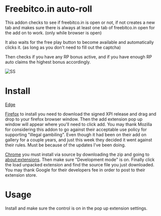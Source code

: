 # Freebitco.in auto-roll
This addon checks to see if freebitco.in is open or not, if not creates a new tab and makes sure there is always at least one tab of freebitco.in open for the add on to work.
(only while browser is open)

It also waits for the free play button to become available and automatically clicks it. (as long as you don't need to fill out the captcha)

Then checks if you have any RP bonus active, and if you have enough RP auto claims the highest bonus accordingly.

![SS](https://user-images.githubusercontent.com/23060794/119176949-88192080-ba20-11eb-8051-00f1f776cbc5.png)

# Install

[Edge](https://microsoftedge.microsoft.com/addons/detail/freebitcoin-automated/mmmidhlgmjehopdjiinffadldiopmfck) 

[Firefox](https://github.com/nickisghosty/freebtc-autoroll/releases/download/3.5/freebtc-autoroll-firefox.xpi) to install you need to download the signed XPI release and drag and drop to your firefox browser window. Then the add extension pop up window will appear where you'll need to click add. You may thank Mozilla for considering this addon to go against their acceptable use policy for supporting "illegal gambiling". Even though it had been on their add on gallery for a couple years, and just this week they decided  it went against their rules. Must be because of the updates I've been doing.

[Chrome](https://github.com/nickisghosty/freebtc-autoroll/releases/download/3.5/freebtc-autoroll-google.crx) you must install via source by downloading the zip and going to [about:extensions](chrome://about:extensions). Then make sure "Development mode" is on. Finally click the load unpacked extension and find the source file you just downloaded. You may thank Google for their developers fee in order to post to their extension store.

# Usage
Install and make sure the control is on in the pop up extension settings.

